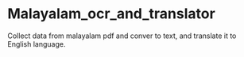 # Malayalam_ocr_and_translator
Collect data from malayalam pdf and conver to text, and translate it to English language.
